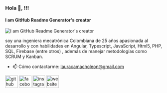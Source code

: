 ### Hola 👋, !!!
#### I am GitHub Readme Generator's creator
![I am GitHub Readme Generator's creator](https://user-images.githubusercontent.com/79730484/131279610-97478f01-fe76-4e8d-863e-2c2b81b409f5.PNG)

soy una ingeniera mecatrónica Colombiana de 25 años apasionada al desarrollo y con habilidades en Angular, Typescript, JavaScript, Html5, PHP, SQL, Firebase (entre otros) , además de manejar metodologías como SCRUM y Kanban.

- 📫 Cómo contactarme: lauracamacholeon@gmail.com 


[<img src='https://cdn.jsdelivr.net/npm/simple-icons@3.0.1/icons/github.svg' alt='github' height='40'>](https://github.com/lauracamacholeon)  [<img src='https://cdn.jsdelivr.net/npm/simple-icons@3.0.1/icons/facebook.svg' alt='facebook' height='40'>](https://www.facebook.com/laura.camacholeon.3)  [<img src='https://cdn.jsdelivr.net/npm/simple-icons@3.0.1/icons/instagram.svg' alt='instagram' height='40'>](https://www.instagram.com/lauracamacholeon/)  [<img src='https://cdn.jsdelivr.net/npm/simple-icons@3.0.1/icons/icloud.svg' alt='website' height='40'>](https://lauracamacho.netlify.app/)  









